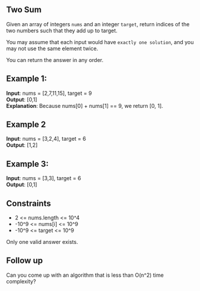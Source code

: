 ## Two Sum

Given an array of integers `nums` and an integer `target`, return indices of the two numbers such that they add up to target.

You may assume that each input would have `exactly one solution`, and you may not use the same element twice.

You can return the answer in any order.

## Example 1:

**Input**: nums = [2,7,11,15], target = 9  
**Output**: [0,1]  
**Explanation**: Because nums[0] + nums[1] == 9, we return [0, 1].

## Example 2

**Input**: nums = [3,2,4], target = 6  
**Output**: [1,2]

## Example 3:

**Input**: nums = [3,3], target = 6  
**Output**: [0,1]

## Constraints

- 2 <= nums.length <= 10^4
- -10^9 <= nums[i] <= 10^9
- -10^9 <= target <= 10^9

Only one valid answer exists.

## Follow up 

Can you come up with an algorithm that is less than O(n^2) time complexity?